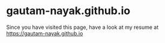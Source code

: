 # gautam-nayak.github.io

Since you have visited this page, have a look at my resume at https://gautam-nayak.github.io
